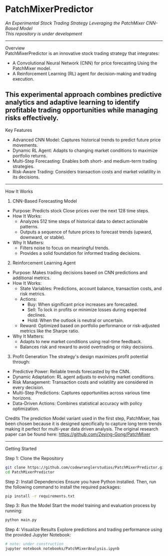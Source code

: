 # PatchMixerPredictor  
*An Experimental Stock Trading Strategy Leveraging the PatchMixer CNN-Based Model*  
*This repository is under development*  

---

Overview  
PatchMixerPredictor is an innovative stock trading strategy that integrates:  
- A Convolutional Neural Network (CNN) for price forecasting Using the PatchMixer model.  
- A Reinforcement Learning (RL) agent for decision-making and trading execution.  

This experimental approach combines predictive analytics and adaptive learning to identify profitable trading opportunities while managing risks effectively.  
---

Key Features  
- Advanced CNN Model: Captures historical trends to predict future price movements.  
- Dynamic RL Agent: Adapts to changing market conditions to maximize portfolio returns.  
- Multi-Step Forecasting: Enables both short- and medium-term trading strategies.  
- Risk-Aware Trading: Considers transaction costs and market volatility in its decisions.  

---

How It Works

1. CNN-Based Forecasting Model
- Purpose: Predicts stock Close prices over the next 128 time steps.  
- How It Works:  
  - Analyzes 512 time steps of historical data to detect actionable patterns.  
  - Outputs a sequence of future prices to forecast trends (upward, downward, or stable).  
- Why It Matters:  
  - Filters noise to focus on meaningful trends.  
  - Provides a solid foundation for informed trading decisions.  

2. Reinforcement Learning Agent
- Purpose: Makes trading decisions based on CNN predictions and additional metrics.  
- How It Works:  
  - State Variables: Predictions, account balance, transaction costs, and risk metrics.  
  - Actions:  
    - Buy: When significant price increases are forecasted.  
    - Sell: To lock in profits or minimize losses during expected declines.  
    - Hold: When the outlook is neutral or uncertain.  
  - Reward: Optimized based on portfolio performance or risk-adjusted metrics like the Sharpe ratio.  
- Why It Matters:  
  - Adapts to new market conditions using real-time feedback.  
  - Balances risk and reward to avoid overtrading or risky decisions.  

3. Profit Generation
The strategy's design maximizes profit potential through:  
- Predictive Power: Reliable trends forecasted by the CNN.  
- Dynamic Adaptation: RL agent adjusts to evolving market conditions.  
- Risk Management: Transaction costs and volatility are considered in every decision.  
- Multi-Step Predictions: Captures opportunities across various time horizons.  
- Data-Driven Actions: Combines statistical accuracy with policy optimization.  

 Credits
 The prediction Model variant used in the first step, PatchMixer, has been chosen because it is
 designed specifically to capture long term trends making it perfect for multi-year data
 driven analysis.
 The original research paper can be found here: https://github.com/Zeying-Gong/PatchMixer

---

Getting Started

Step 1: Clone the Repository
```bash
git clone https://github.com/codewranglerstudios/PatchMixerPredictor.git
cd PatchMixerPredictor
```
Step 2: Install Dependencies
Ensure you have Python installed. Then, run the following command to install the required packages:

```bash
pip install -r requirements.txt
```
Step 3: Run the Model
Start the model training and evaluation process by running:

```bash
python main.py
```
Step 4: Visualize Results
Explore predictions and trading performance using the provided Jupyter Notebook:

```bash
# note: under construction
jupyter notebook notebooks/PatchMixerAnalysis.ipynb
```
